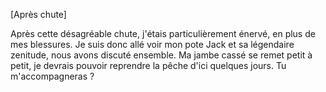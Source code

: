 





[Après chute]

 
Après cette désagréable chute, j'étais particulièrement énervé, en plus de mes blessures.
Je suis donc allé voir mon pote Jack et sa légendaire zenitude, nous avons discuté ensemble.
Ma jambe cassé se remet petit à petit, je devrais pouvoir reprendre la pêche d'ici quelques jours. Tu m'accompagneras ?
